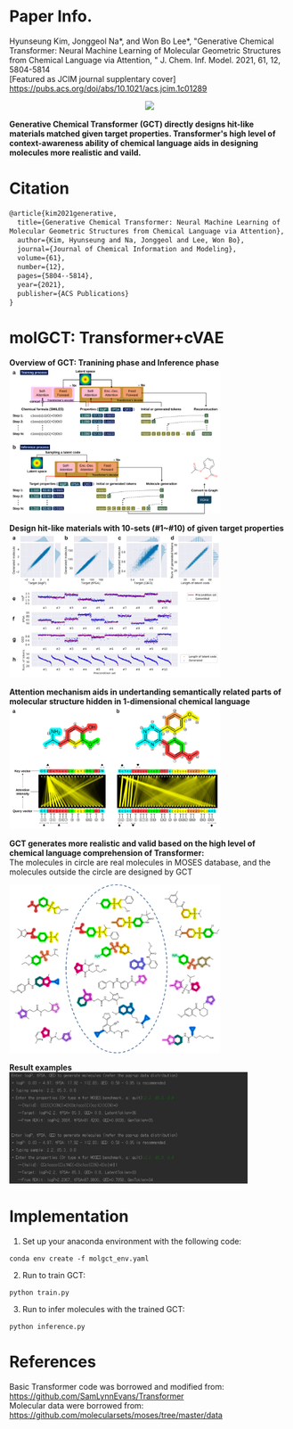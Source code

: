 # Paper Info.
Hyunseung Kim, Jonggeol Na*, and Won Bo Lee*, "Generative Chemical Transformer: Neural Machine Learning of Molecular Geometric Structures from Chemical Language via Attention, " J. Chem. Inf. Model. 2021, 61, 12, 5804-5814  
[Featured as JCIM journal supplentary cover]  https://pubs.acs.org/doi/abs/10.1021/acs.jcim.1c01289  
<p align="center">
<img src = "images/cover_image.jpg" width="25%">  

**Generative Chemical Transformer (GCT) directly designs hit-like materials matched given target properties. Transformer's high level of context-awareness ability of chemical language aids in designing molecules more realistic and vaild.**

# Citation
```
@article{kim2021generative,
  title={Generative Chemical Transformer: Neural Machine Learning of Molecular Geometric Structures from Chemical Language via Attention},
  author={Kim, Hyunseung and Na, Jonggeol and Lee, Won Bo},
  journal={Journal of Chemical Information and Modeling},
  volume={61},
  number={12},
  pages={5804--5814},
  year={2021},
  publisher={ACS Publications}
}
```

# molGCT: Transformer+cVAE  
**Overview of GCT: Tranining phase and Inference phase**  
<img src = "images/image1.svg" width="75%">   
  

**Design hit-like materials with 10-sets (#1~#10) of given target properties**  
<img src = "images/image6.jpg" width="75%">

**Attention mechanism aids in undertanding semantically related parts of molecular structure hidden in 1-dimensional chemical language**  
<img src = "images/image3.svg" width="75%">
  

**GCT generates more realistic and valid based on the high level of chemical language comprehension of Transformer:**  
The molecules in circle are real molecules in MOSES database, and the molecules outside the circle are designed by GCT 

<img src = "images/image5.svg" width="75%">  

**Result examples**  
<img src = "images/image2.png" width="85%">  
  

# Implementation
1. Set up your anaconda environment with the following code:
```
conda env create -f molgct_env.yaml
```

2. Run to train GCT:
```
python train.py
```

3. Run to infer molecules with the trained GCT:
```
python inference.py
```


# References
Basic Transformer code was borrowed and modified from: https://github.com/SamLynnEvans/Transformer  
Molecular data were borrowed from: https://github.com/molecularsets/moses/tree/master/data
